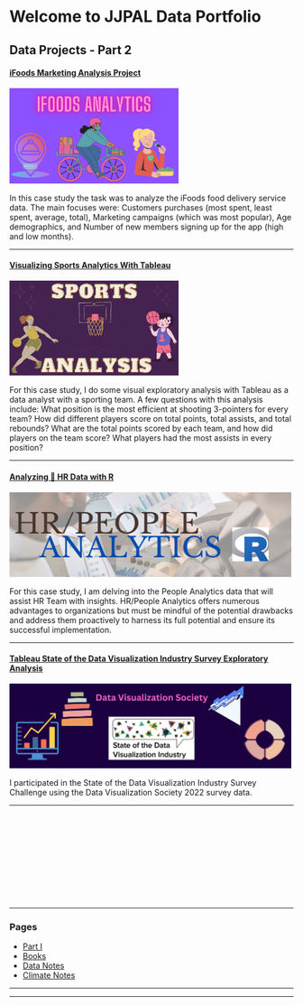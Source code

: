 # Welcome to JJPAL Data Portfolio

## Data Projects - Part 2

#### [iFoods Marketing Analysis Project](https://www.linkedin.com/pulse/ifoods-marketing-analysis-juanita-p/)
[<img src="/images/iFoods Analytics.png?raw=true" alt="ifoods_prod_analysis" width="300"/>](https://www.linkedin.com/pulse/ifoods-marketing-analysis-juanita-p/)

In this case study the task was to analyze the iFoods food delivery service data. The main focuses were:
 Customers purchases (most spent, least spent, average, total), 
 Marketing campaigns (which was most popular),
 Age demographics,
 and Number of new members signing up for the app (high and low months).
 
---
#### [Visualizing Sports Analytics With Tableau](/sports.md)
[<img src="images/Sports Analysis Project.png?raw=true" alt="sports_analysis" width="300"/>](/sports.md)

For this case study, I do some visual exploratory analysis with Tableau as a data analyst with a sporting team.
A few questions with this analysis include: 
What position is the most efficient at shooting 3-pointers for every team?
How did different players score on total points, total assists, and total rebounds?
What are the total points scored by each team, and how did players on the team score?
What players had the most assists in every position?

---
#### [Analyzing 🕋 HR Data with R](https://www.linkedin.com/pulse/analyzing-hr-data-r-juanita-p)
[<img src="images/hr_analytics_r.png?raw=true" alt="r_hr_analysis" width="500"/>](https://www.linkedin.com/pulse/analyzing-hr-data-r-juanita-p)

For this case study, I am delving into the People Analytics data that will assist HR Team with insights. HR/People Analytics offers numerous advantages to organizations but must be mindful of the potential drawbacks and address them proactively to harness its full potential and ensure its successful implementation.

---
#### [Tableau State of the Data Visualization Industry Survey Exploratory Analysis](https://www.linkedin.com/pulse/tableau-state-data-visualization-industry-survey-exploratory-p/)
[<img src="images/DVS_Survey_Challenge.png?raw=true" alt="dvs_survey2022" width="500"/>](https://www.linkedin.com/pulse/tableau-state-data-visualization-industry-survey-exploratory-p/)

I participated in the State of the Data Visualization Industry Survey Challenge using the Data Visualization Society 2022 survey data. 

---
<br>
<br>
<br>
<br>
<br>
<br>
<br>
<br>
<br>

---
### Pages 
- [Part I](/index.md)
- [Books](/data_readings.md)
- [Data Notes](/data_notes.md)
- [Climate Notes](/climate_notes.md)

---
<!-- - [World Bank SQL Financial Banking](/bank.md)
- [SQL Healthcare Analysis](https://www.linkedin.com/pulse/sql-healthcare-analysis-juanita-p)
- [Analytics with Python Engineering](https://www.linkedin.com/pulse/analytics-python-engineering-project-juanita-p/)
- [Weather Time Series Analysis and Data Modeling Learnings](https://www.linkedin.com/pulse/weather-time-series-learnings-juanita-p-u1rdc/)
- [Data for Ed Good Massachusetts School Analysis with Tableau](https://www.linkedin.com/pulse/data-ed-good-massachusetts-school-analysis-juanita-p/)
- 
- [iFoods Marketing Analysis](https://www.linkedin.com/pulse/ifoods-marketing-analysis-juanita-p/)
- [Visualizing Sports Analytics With Tableau](/sports.md)
- [Analyzing HR Data with R](https://www.linkedin.com/pulse/analyzing-hr-data-r-juanita-p)
- [Tableau State of the Data Visualization Industry Survey Exploratory Analysis](https://www.linkedin.com/pulse/tableau-state-data-visualization-industry-survey-exploratory-p/)
-->
---
